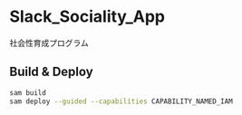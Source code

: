 # Slack_Sociality_App
 社会性育成プログラム

## Build & Deploy
```bash
sam build
sam deploy --guided --capabilities CAPABILITY_NAMED_IAM
```